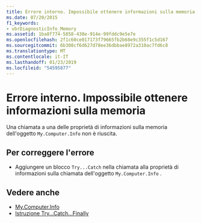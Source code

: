```yaml
---
title: Errore interno. Impossibile ottenere informazioni sulla memoria
ms.date: 07/20/2015
f1_keywords:
- vbrDiagnosticInfo_Memory
ms.assetid: 1ba8f774-5858-438e-914e-99fddc9e5e7e
ms.openlocfilehash: 2f1c60ce017173f79665fb2b68e9c355f1c5d167
ms.sourcegitcommit: 6b308cf6d627d78ee36dbbae8972a310ac7fd6c8
ms.translationtype: MT
ms.contentlocale: it-IT
ms.lasthandoff: 01/23/2019
ms.locfileid: "54595877"
---
```

# <a name="could-not-obtain-memory-information-due-to-internal-error"></a>Errore interno. Impossibile ottenere informazioni sulla memoria
Una chiamata a una delle proprietà di informazioni sulla memoria dell'oggetto `My.Computer.Info` non è riuscita.  
  
## <a name="to-correct-this-error"></a>Per correggere l'errore  
  
-   Aggiungere un blocco `Try...Catch` nella chiamata alla proprietà di informazioni sulla chiamata dell'oggetto `My.Computer.Info` .  
  
## <a name="see-also"></a>Vedere anche
- [My.Computer.Info](xref:Microsoft.VisualBasic.Devices.ComputerInfo)
- [Istruzione Try...Catch...Finally](../../visual-basic/language-reference/statements/try-catch-finally-statement.md)
